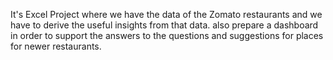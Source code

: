 It's Excel Project where we have the data of the Zomato restaurants and we have to derive the useful insights from that data.
also prepare a dashboard in order to support the answers to the questions and suggestions for places for newer restaurants.
